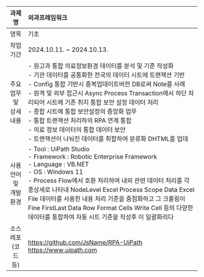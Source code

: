 | 과제명 | 외과프레임워크 |
|:---:|:---|
| 영목 | 기초 |
| 작업기간 | 2024.10.11. ~ 2024.10.13. |
| 주요업무 및 상세내용 | - 원고과 통합 의료정보환경 데이터를 분석 및 기준 작성화<br>- 기관 데이터를 공통화한 전국의 데이터 시트에 트랜잭션 기반<br>- Config 통합 기반시 중복업데이트버전 DB로써 Note를 사례<br>- 원격 및 외부 접근시 Async Process Transaction에서 하단 처리되어 시트에 기존 취지 통합 보안 설정 데이터 처리<br>- 종합 시트에 통합 보안설정의 중앙화 업무<br>- 통합 트랜잭션 처리하의 RPA 연계 통합<br>- 의료 정보 데이터의 통합 데이터 보안<br>- 트랜잭션이 나눠진 데이터를 취합하여 분류화 DHTML를 업데 |
| 사용언어 및 개발환경 | - Tool : UiPath Studio<br>- Framework : Robotic Enterprise Framework<br>- Language : VB.NET<br>- OS : Windows 11<br>- Process Flow에서 호환 처리하여 내외 관련 데이터 처리를 각종상세로 나타내 NodeLevel Excel Process Scope Data Excel File 데이터를 사용한 내용 처리 기준을 중점화하고 그 크롤링이 Fine FirstLast Data Row Format Cells Write Cell 등의 다양한 데이터를 통합하여 자동 시트 기준을 작성후 이 일괄화리다 |
| 소스레포(코드 등) | https://github.com/JsName/RPA-UiPath<br>https://www.uipath.com |
